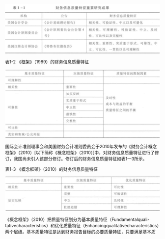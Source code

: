 ![](971f358e7304ebbfda410289dbc66b6a8103874b6208cdc4da7c4af427d02687.jpg)  

表1-2 《框架》（1989）的财务信息质量特征  

![](a6cb952c152f3d580cdfcb2189210c9a38df29e406b1007036a7084297183546.jpg)  

国际会计准则理事会和美国财务会计准则委员会于2010年发布的《财务会计概念框架》（2010）[以下简称《概念框架》（2010）]中，对财务信息质量特征进行了修订，我国尚未引人该部分修订。修订后的财务信息质量特征如表1一3所示。  

表1-3 《概念框架》（2010）的财务信息质量特征  

![](c1b7e70ee34f5137eb6392f469fffb67f98513d56489323356943f2f2986ac0d.jpg)  

《概念框架》（2010）把质量特征划分为基本质量特征（Fundamentalquali-tativecharacteristics）和优化质量特征（Enhancingqualitativecharacteristics）两个层级。基本质量特征是达到财务报告目标的必要质量特征，只要满足基本质  
